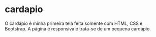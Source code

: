 # cardapio
O cardápio é minha primeira tela feita somente com HTML, CSS e Bootstrap. A página é responsiva e trata-se de um pequena cardápio. 
